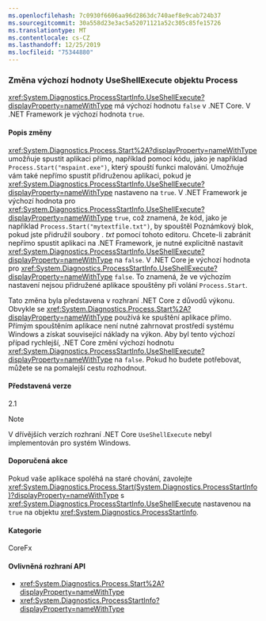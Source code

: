 ```yaml
---
ms.openlocfilehash: 7c0930f6606aa96d2863dc740aef8e9cab724b37
ms.sourcegitcommit: 30a558d23e3ac5a52071121a52c305c85fe15726
ms.translationtype: MT
ms.contentlocale: cs-CZ
ms.lasthandoff: 12/25/2019
ms.locfileid: "75344880"
---
```

### <a name="change-in-default-value-of-useshellexecute"></a>Změna výchozí hodnoty UseShellExecute objektu Process

<xref:System.Diagnostics.ProcessStartInfo.UseShellExecute?displayProperty=nameWithType> má výchozí hodnotu `false` v .NET Core. V .NET Framework je výchozí hodnota `true`.

#### <a name="change-description"></a>Popis změny

<xref:System.Diagnostics.Process.Start%2A?displayProperty=nameWithType> umožňuje spustit aplikaci přímo, například pomocí kódu, jako je například `Process.Start("mspaint.exe")`, který spouští funkci malování. Umožňuje vám také nepřímo spustit přidruženou aplikaci, pokud je <xref:System.Diagnostics.ProcessStartInfo.UseShellExecute?displayProperty=nameWithType> nastaveno na `true`. V .NET Framework je výchozí hodnota pro <xref:System.Diagnostics.ProcessStartInfo.UseShellExecute?displayProperty=nameWithType> `true`, což znamená, že kód, jako je například `Process.Start("mytextfile.txt")`, by spouštěl Poznámkový blok, pokud jste přidružil soubory *. txt* pomocí tohoto editoru. Chcete-li zabránit nepřímo spustit aplikaci na .NET Framework, je nutné explicitně nastavit <xref:System.Diagnostics.ProcessStartInfo.UseShellExecute?displayProperty=nameWithType> na `false`. V .NET Core je výchozí hodnota pro <xref:System.Diagnostics.ProcessStartInfo.UseShellExecute?displayProperty=nameWithType> `false`. To znamená, že ve výchozím nastavení nejsou přidružené aplikace spouštěny při volání `Process.Start`.

Tato změna byla představena v rozhraní .NET Core z důvodů výkonu. Obvykle se <xref:System.Diagnostics.Process.Start%2A?displayProperty=nameWithType> používá ke spuštění aplikace přímo. Přímým spouštěním aplikace není nutné zahrnovat prostředí systému Windows a získat související náklady na výkon. Aby byl tento výchozí případ rychlejší, .NET Core změní výchozí hodnotu <xref:System.Diagnostics.ProcessStartInfo.UseShellExecute?displayProperty=nameWithType> na `false`. Pokud ho budete potřebovat, můžete se na pomalejší cestu rozhodnout.

#### <a name="version-introduced"></a>Představená verze

2.1

> [!NOTE]
> V dřívějších verzích rozhraní .NET Core `UseShellExecute` nebyl implementován pro systém Windows.

#### <a name="recommended-action"></a>Doporučená akce

Pokud vaše aplikace spoléhá na staré chování, zavolejte <xref:System.Diagnostics.Process.Start(System.Diagnostics.ProcessStartInfo)?displayProperty=nameWithType> s <xref:System.Diagnostics.ProcessStartInfo.UseShellExecute> nastavenou na `true` na objektu <xref:System.Diagnostics.ProcessStartInfo>.

#### <a name="category"></a>Kategorie

CoreFx

#### <a name="affected-apis"></a>Ovlivněná rozhraní API

- <xref:System.Diagnostics.Process.Start%2A?displayProperty=nameWithType>
- <xref:System.Diagnostics.ProcessStartInfo?displayProperty=nameWithType>

<!--

### Affected APIs

- `Overload:System.Diagnostics.Process.Start`
- `M:System.Diagnostics.ProcessStartInfo`

-->
